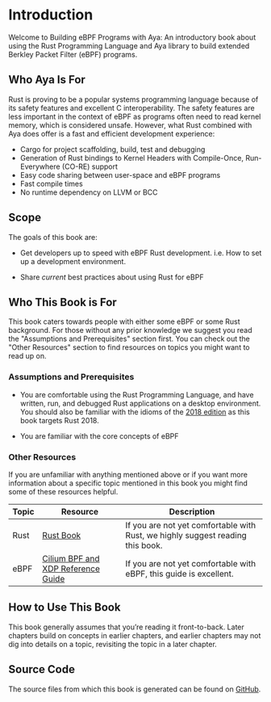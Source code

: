 # Introduction

Welcome to Building eBPF Programs with Aya: An introductory book about using the Rust
Programming Language and Aya library to build extended Berkley Packet Filter (eBPF)
programs.

## Who Aya Is For

Rust is proving to be a popular systems programming language because of its
safety features and excellent C interoperability. The safety features are less
important in the context of eBPF as programs often need to read kernel memory, which
is considered unsafe. However, what Rust combined with Aya does offer is a fast and 
efficient development experience:

- Cargo for project scaffolding, build, test and debugging
- Generation of Rust bindings to Kernel Headers with Compile-Once, Run-Everywhere (CO-RE) support
- Easy code sharing between user-space and eBPF programs
- Fast compile times
- No runtime dependency on LLVM or BCC

## Scope

The goals of this book are:

* Get developers up to speed with eBPF Rust development. i.e. How to set
  up a development environment.

* Share *current* best practices about using Rust for eBPF


## Who This Book is For

This book caters towards people with either some eBPF or some Rust background. For those without any prior knowledge we suggest you read the "Assumptions and Prerequisites" section first. You can check out the "Other Resources" section to find resources on topics you might want to read up on.

### Assumptions and Prerequisites

* You are comfortable using the Rust Programming Language, and have written,
  run, and debugged Rust applications on a desktop environment. You should also
  be familiar with the idioms of the [2018 edition] as this book targets
  Rust 2018.

[2018 edition]: https://doc.rust-lang.org/edition-guide/

* You are familiar with the core concepts of eBPF

### Other Resources

If you are unfamiliar with anything mentioned above or if you want more information about a specific topic mentioned in this book you might find some of these resources helpful.

| Topic        | Resource | Description |
|--------------|----------|-------------|
| Rust         | [Rust Book](https://doc.rust-lang.org/book/) | If you are not yet comfortable with Rust, we highly suggest reading this book. |
| eBPF         | [Cilium BPF and XDP Reference Guide](https://docs.cilium.io/en/stable/bpf/) | If you are not yet comfortable with eBPF, this guide is excellent. |

## How to Use This Book

This book generally assumes that you’re reading it front-to-back. Later
chapters build on concepts in earlier chapters, and earlier chapters may
not dig into details on a topic, revisiting the topic in a later chapter.

## Source Code

The source files from which this book is generated can be found on [GitHub][github].

[github]: https://github.com/alessandrod/aya